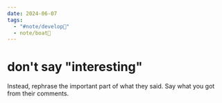 ```yaml
---
date: 2024-06-07
tags:
  - "#note/develop🍃"
  - note/boat🚤
---
```

# don't say "interesting"

Instead, rephrase the important part of what they said. Say what you got from their comments.


